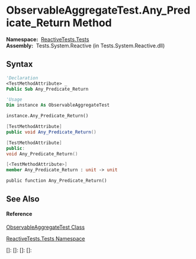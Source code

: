 # ObservableAggregateTest.Any\_Predicate\_Return Method

**Namespace:**  [ReactiveTests.Tests](ReactiveTests.Tests\ReactiveTests.Tests.md)  
**Assembly:**  Tests.System.Reactive (in Tests.System.Reactive.dll)

## Syntax

```vb
'Declaration
<TestMethodAttribute> _
Public Sub Any_Predicate_Return
```

```vb
'Usage
Dim instance As ObservableAggregateTest

instance.Any_Predicate_Return()
```

```csharp
[TestMethodAttribute]
public void Any_Predicate_Return()
```

```c++
[TestMethodAttribute]
public:
void Any_Predicate_Return()
```

```fsharp
[<TestMethodAttribute>]
member Any_Predicate_Return : unit -> unit 
```

```jscript
public function Any_Predicate_Return()
```

## See Also

#### Reference

[ObservableAggregateTest Class](ObservableAggregateTest\ObservableAggregateTest.md)

[ReactiveTests.Tests Namespace](ReactiveTests.Tests\ReactiveTests.Tests.md)

[]: 
[]: 
[]: 
[]: 